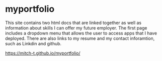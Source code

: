 # myportfolio

This site contains two html docs that are linked together as well as 
information about skills I can offer my future employer.
The first page includes a dropdown menu that allows the user to access 
apps that I have deployed. There are also links to my resume and my contact inforamtion, such
as Linkdin and github.

https://mitch-t.github.io/myportfolio/
